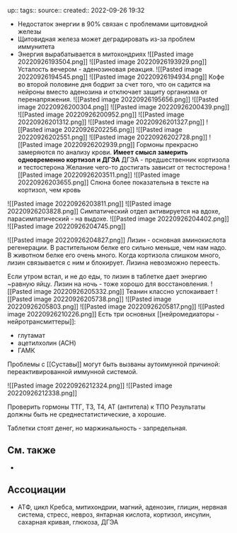 up:: 
tags:: 
source:: 
created:: 2022-09-26 19:32

- Недостаток энергии в 90% связан с проблемами щитовидной железы
- Щитовидная железа может деградировать из-за проблем иммунитета
- Энергия вырабатывается в митохондриях
![[Pasted image 20220926193504.png]]
![[Pasted image 20220926193929.png]]
Усталость вечером - аденозиновая реакция.
![[Pasted image 20220926194545.png]]
![[Pasted image 20220926194934.png]]
Кофе во второй половине дня бодрит за счет того, что он садится на нейроны вместо аденозина и отключает защиту организма от перенапряжения.
![[Pasted image 20220926195656.png]]
![[Pasted image 20220926200304.png]]
![[Pasted image 20220926200439.png]]
![[Pasted image 20220926200952.png]]
![[Pasted image 20220926201312.png]]
![[Pasted image 20220926201327.png]]
![[Pasted image 20220926202256.png]]
![[Pasted image 20220926202551.png]]
![[Pasted image 20220926202728.png]]
![[Pasted image 20220926202939.png]]
Гормоны прекрасно замеряются по анализу крови. **Имеет смысл замерить одновременно кортизол и ДГЭА**
ДГЭА - предшественник кортизола и тестостерона
Желание чего-то достигать зависит от тестостерона
![[Pasted image 20220926203511.png]]
![[Pasted image 20220926203655.png]]
Слюна более показательна в тексте на кортизол, чем кровь

![[Pasted image 20220926203811.png]]
![[Pasted image 20220926203828.png]]
Симпатический отдел активируется на вдохе, парасимпатический - на выдохе.
![[Pasted image 20220926204402.png]]
![[Pasted image 20220926204745.png]]

![[Pasted image 20220926204827.png]]
Лизин - основная аминокислота регенерации. В растительном белке его сильно меньше, чем нам надо. В животном белке его очень много.
Когда кортизола слишком много, лизин связывается с ним и блокирует.
Лизина невозможно переесть.

Если утром встал, и не до еды, то лизин в таблетке дает энергию ~равную яйцу.
Лизин на ночь - тоже хорошо для восстановления.
![[Pasted image 20220926205332.png]]
Теанин классно успокаивает
![[Pasted image 20220926205738.png]]
![[Pasted image 20220926205803.png]]
![[Pasted image 20220926205817.png]]
![[Pasted image 20220926210226.png]]
Есть три основных [[нейромедиаторы - нейротрансмиттеры]]:
- глутамат
- ацетилхолин (ACH)
- ГАМК

Проблемы с [[Суставы]] могут быть вызваны аутоимунной причиной: переактивированной иммунной системой.

![[Pasted image 20220926212324.png]]
![[Pasted image 20220926212338.png]]

Проверить гормоны ТТГ, Т3, Т4, АТ (антитела) к ТПО
Результаты должны быть не среднестатистические, а хорошие.

Таблетки стоят денег, но маржинальность - запредельная.

## См. также
- 

## Ассоциации
- АТФ, цикл Кребса, митихондрии, магний, аденозин, глицин, нервная система, стресс, невроз, янтарная кислота, кортизол, инсулин, сахарная кривая, глюкоза, ДГЭА